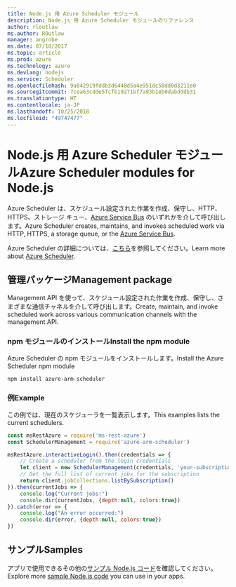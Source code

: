 ```yaml
---
title: Node.js 用 Azure Scheduler モジュール
description: Node.js 用 Azure Scheduler モジュールのリファレンス
author: rloutlaw
ms.author: ROutlaw
manager: angrobe
ms.date: 07/18/2017
ms.topic: article
ms.prod: azure
ms.technology: azure
ms.devlang: nodejs
ms.service: Scheduler
ms.openlocfilehash: 9a842919fddb3d6448d5a4e951dc58dd0d3211e0
ms.sourcegitcommit: 7cea63cdde5fcfb19271bf7a93b1eb0dabdddb31
ms.translationtype: HT
ms.contentlocale: ja-JP
ms.lasthandoff: 10/25/2018
ms.locfileid: "49747477"
---
```

# <a name="azure-scheduler-modules-for-nodejs"></a><span data-ttu-id="8a285-103">Node.js 用 Azure Scheduler モジュール</span><span class="sxs-lookup"><span data-stu-id="8a285-103">Azure Scheduler modules for Node.js</span></span>

<span data-ttu-id="8a285-104">Azure Scheduler は、スケジュール設定された作業を作成、保守し、HTTP、HTTPS、ストレージ キュー、[Azure Service Bus](/azure/service-bus-messaging/service-bus-messaging-overview) のいずれかを介して呼び出します。</span><span class="sxs-lookup"><span data-stu-id="8a285-104">Azure Scheduler creates, maintains, and invokes scheduled work via HTTP, HTTPS, a storage queue, or the [Azure Service Bus](/azure/service-bus-messaging/service-bus-messaging-overview).</span></span>

<span data-ttu-id="8a285-105">Azure Scheduler の詳細については、[こちら](/azure/scheduler/scheduler-intro)を参照してください。</span><span class="sxs-lookup"><span data-stu-id="8a285-105">Learn more about [Azure Scheduler](/azure/scheduler/scheduler-intro).</span></span>

## <a name="management-package"></a><span data-ttu-id="8a285-106">管理パッケージ</span><span class="sxs-lookup"><span data-stu-id="8a285-106">Management package</span></span>

<span data-ttu-id="8a285-107">Management API を使って、スケジュール設定された作業を作成、保守し、さまざまな通信チャネルを介して呼び出します。</span><span class="sxs-lookup"><span data-stu-id="8a285-107">Create, maintain, and invoke scheduled work across various communication channels with the management API.</span></span>

### <a name="install-the-npm-module"></a><span data-ttu-id="8a285-108">npm モジュールのインストール</span><span class="sxs-lookup"><span data-stu-id="8a285-108">Install the npm module</span></span>

<span data-ttu-id="8a285-109">Azure Scheduler の npm モジュールをインストールします。</span><span class="sxs-lookup"><span data-stu-id="8a285-109">Install the Azure Scheduler npm module</span></span>

```bash
npm install azure-arm-scheduler
```

### <a name="example"></a><span data-ttu-id="8a285-110">例</span><span class="sxs-lookup"><span data-stu-id="8a285-110">Example</span></span>

<span data-ttu-id="8a285-111">この例では、現在のスケジューラを一覧表示します。</span><span class="sxs-lookup"><span data-stu-id="8a285-111">This examples lists the current schedulers.</span></span>

```javascript
const msRestAzure = require('ms-rest-azure')
const SchedulerManagement = require('azure-arm-scheduler')

msRestAzure.interactiveLogin().then(credentials => {
    // Create a scheduler from the login credentials
    let client = new SchedulerManagement(credentials, 'your-subscription-id')
    // Get the full list of current jobs for the subscription
    return client.jobCollections.listBySubscription()
}).then(currentJobs => {
    console.log("Current jobs:")
    console.dir(currentJobs, {depth:null, colors:true})
}).catch(error => {
    console.log("An error occurred:")
    console.dir(error, {depth:null, colors:true})
})
```

## <a name="samples"></a><span data-ttu-id="8a285-112">サンプル</span><span class="sxs-lookup"><span data-stu-id="8a285-112">Samples</span></span>

<span data-ttu-id="8a285-113">アプリで使用できるその他の[サンプル Node.js コード](https://azure.microsoft.com/resources/samples/?platform=nodejs)を確認してください。</span><span class="sxs-lookup"><span data-stu-id="8a285-113">Explore more [sample Node.js code](https://azure.microsoft.com/resources/samples/?platform=nodejs) you can use in your apps.</span></span>
